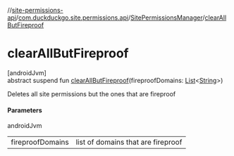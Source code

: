 //[site-permissions-api](../../../index.md)/[com.duckduckgo.site.permissions.api](../index.md)/[SitePermissionsManager](index.md)/[clearAllButFireproof](clear-all-but-fireproof.md)

# clearAllButFireproof

[androidJvm]\
abstract suspend fun [clearAllButFireproof](clear-all-but-fireproof.md)(fireproofDomains: [List](https://kotlinlang.org/api/latest/jvm/stdlib/kotlin.collections/-list/index.html)&lt;[String](https://kotlinlang.org/api/latest/jvm/stdlib/kotlin/-string/index.html)&gt;)

Deletes all site permissions but the ones that are fireproof

#### Parameters

androidJvm

| | |
|---|---|
| fireproofDomains | list of domains that are fireproof |
